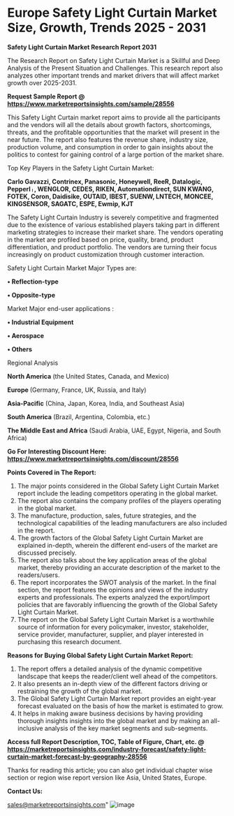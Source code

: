 # Europe Safety Light Curtain Market Size, Growth, Trends 2025 - 2031

<strong>Safety Light Curtain Market Research Report 2031</strong>

The Research Report on Safety Light Curtain Market is a Skillful and Deep Analysis of the Present Situation and Challenges. This research report also analyzes other important trends and market drivers that will affect market growth over 2025-2031.

<strong>Request Sample Report @ <a href=https://www.marketreportsinsights.com/sample/28556>https://www.marketreportsinsights.com/sample/28556</a></strong>

This Safety Light Curtain market report aims to provide all the participants and the vendors will all the details about growth factors, shortcomings, threats, and the profitable opportunities that the market will present in the near future. The report also features the revenue share, industry size, production volume, and consumption in order to gain insights about the politics to contest for gaining control of a large portion of the market share.

Top Key Players in the Safety Light Curtain Market:

<strong>Carlo Gavazzi, Contrinex, Panasonic, Honeywell, ReeR, Datalogic, Pepperlᛧ, WENGLOR, CEDES, RIKEN, Automationdirect, SUN KWANG, FOTEK, Coron, Daidisike, OUTAID, IBEST, SUENW, LNTECH, MONCEE, KINGSENSOR, SAGATC, ESPE, Ewmip, KJT</strong>

The Safety Light Curtain Industry is severely competitive and fragmented due to the existence of various established players taking part in different marketing strategies to increase their market share. The vendors operating in the market are profiled based on price, quality, brand, product differentiation, and product portfolio. The vendors are turning their focus increasingly on product customization through customer interaction.

Safety Light Curtain Market Major Types are:

<strong>• Reflection-type

• Opposite-type</strong>

Market Major end-user applications :

<strong>• Industrial Equipment

• Aerospace

• Others</strong>

Regional Analysis

</u><strong><b>North America</b></strong> (the United States, Canada, and Mexico)

<strong><b>Europe </b></strong>(Germany, France, UK, Russia, and Italy)

<strong><b>Asia-Pacific</b></strong> (China, Japan, Korea, India, and Southeast Asia)

<strong><b>South America</b></strong> (Brazil, Argentina, Colombia, etc.)

<strong><b>The Middle East and Africa</b></strong> (Saudi Arabia, UAE, Egypt, Nigeria, and South Africa)

<strong>Go For Interesting Discount Here: <a href=https://www.marketreportsinsights.com/discount/28556>https://www.marketreportsinsights.com/discount/28556</a></strong>

<strong>Points Covered in The Report:</strong>
<ol>
  <li>The major points considered in the Global Safety Light Curtain Market report include the leading competitors operating in the global market.</li>
  <li>The report also contains the company profiles of the players operating in the global market.</li>
  <li>The manufacture, production, sales, future strategies, and the technological capabilities of the leading manufacturers are also included in the report.</li>
  <li>The growth factors of the Global Safety Light Curtain Market are explained in-depth, wherein the different end-users of the market are discussed precisely.</li>
  <li>The report also talks about the key application areas of the global market, thereby providing an accurate description of the market to the readers/users.</li>
  <li>The report incorporates the SWOT analysis of the market. In the final section, the report features the opinions and views of the industry experts and professionals. The experts analyzed the export/import policies that are favorably influencing the growth of the Global Safety Light Curtain Market.</li>
  <li>The report on the Global Safety Light Curtain Market is a worthwhile source of information for every policymaker, investor, stakeholder, service provider, manufacturer, supplier, and player interested in purchasing this research document.</li>
</ol>
<strong>Reasons for Buying Global Safety Light Curtain Market Report:</strong>

<ol>
  <li>The report offers a detailed analysis of the dynamic competitive landscape that keeps the reader/client well ahead of the competitors.</li>
  <li>It also presents an in-depth view of the different factors driving or restraining the growth of the global market.</li>
  <li>The Global Safety Light Curtain Market report provides an eight-year forecast evaluated on the basis of how the market is estimated to grow.</li>
  <li>It helps in making aware business decisions by having providing thorough insights insights into the global market and by making an all-inclusive analysis of the key market segments and sub-segments.</li>
</ol>
<strong>Access full Report Description, TOC, Table of Figure, Chart, etc. @ <a href=https://marketreportsinsights.com/industry-forecast/safety-light-curtain-market-forecast-by-geography-28556>https://marketreportsinsights.com/industry-forecast/safety-light-curtain-market-forecast-by-geography-28556</a></strong>


Thanks for reading this article; you can also get individual chapter wise section or region wise report version like Asia, United States, Europe.

<strong>Contact Us:</strong>

sales@marketreportsinsights.com"
![image](https://github.com/user-attachments/assets/bb4fa8cc-b26f-4614-9bd9-2a0c0feeff22)
